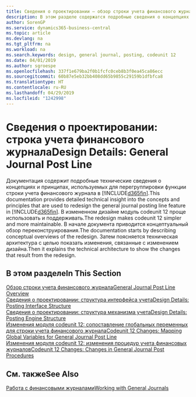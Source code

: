 ```yaml
---
title: Сведения о проектировании — обзор строки учета финансового журнала | Документы Майкрософт
description: В этом разделе содержатся подробные сведения о концепциях и принципах, используемых для перегруппировки функции строки учета финансового журнала в Business Central.
author: SorenGP
ms.service: dynamics365-business-central
ms.topic: article
ms.devlang: na
ms.tgt_pltfrm: na
ms.workload: na
ms.search.keywords: design, general journal, posting, codeunit 12
ms.date: 04/01/2019
ms.author: sgroespe
ms.openlocfilehash: 337f1e679ba2f0b1fcfc0ceb8b3f0ea45ca86ecc
ms.sourcegitcommit: 60b87e5eb32bb408dd65b9855c29159b1dfbfca8
ms.translationtype: HT
ms.contentlocale: ru-RU
ms.lasthandoff: 04/29/2019
ms.locfileid: "1242998"
---
```

# <a name="design-details-general-journal-post-line"></a><span data-ttu-id="1ea02-103">Сведения о проектировании: строка учета финансового журнала</span><span class="sxs-lookup"><span data-stu-id="1ea02-103">Design Details: General Journal Post Line</span></span>
<span data-ttu-id="1ea02-104">Документация содержит подробные технические сведения о концепциях и принципах, используемых для перегруппировки функции строки учета финансового журнала в [!INCLUDE[d365fin](includes/d365fin_md.md)].</span><span class="sxs-lookup"><span data-stu-id="1ea02-104">This documentation provides detailed technical insight into the concepts and principles that are used to redesign the general journal posting line feature in [!INCLUDE[d365fin](includes/d365fin_md.md)].</span></span> <span data-ttu-id="1ea02-105">В измененном дизайне модуль codeunit 12 проще использовать и поддерживать.</span><span class="sxs-lookup"><span data-stu-id="1ea02-105">The redesign makes codeunit 12 simpler and more maintainable.</span></span> <span data-ttu-id="1ea02-106">В начале документа приводится концептуальный обзор переконструирования.</span><span class="sxs-lookup"><span data-stu-id="1ea02-106">The documentation starts by describing conceptual overviews of the redesign.</span></span> <span data-ttu-id="1ea02-107">Затем поясняется техническая архитектура с целью показать изменения, связанные с изменением дизайна.</span><span class="sxs-lookup"><span data-stu-id="1ea02-107">Then it explains the technical architecture to show the changes that result from the redesign.</span></span>  

## <a name="in-this-section"></a><span data-ttu-id="1ea02-108">В этом разделе</span><span class="sxs-lookup"><span data-stu-id="1ea02-108">In This Section</span></span>  
[<span data-ttu-id="1ea02-109">Обзор строки учета финансового журнала</span><span class="sxs-lookup"><span data-stu-id="1ea02-109">General Journal Post Line Overview</span></span>](design-details-general-journal-post-line-overview.md)  
[<span data-ttu-id="1ea02-110">Сведения о проектировании: структура интерфейса учета</span><span class="sxs-lookup"><span data-stu-id="1ea02-110">Design Details: Posting Interface Structure</span></span>](design-details-posting-interface-structure.md)  
[<span data-ttu-id="1ea02-111">Сведения о проектировании: структура механизма учета</span><span class="sxs-lookup"><span data-stu-id="1ea02-111">Design Details: Posting Engine Structure</span></span>](design-details-posting-engine-structure.md)  
[<span data-ttu-id="1ea02-112">Изменения модуля codeunit 12: сопоставление глобальных переменных для строки учета финансового журнала</span><span class="sxs-lookup"><span data-stu-id="1ea02-112">Codeunit 12 Changes: Mapping Global Variables for General Journal Post Line</span></span>](design-details-codeunit-12-changes-mapping-global-variables-for-general-journal-post-line.md)  
[<span data-ttu-id="1ea02-113">Изменения модуля codeunit 12: изменения процедур учета финансовых журналов</span><span class="sxs-lookup"><span data-stu-id="1ea02-113">Codeunit 12 Changes: Changes in General Journal Post Procedures</span></span>](design-details-codeunit-12-changes-changes-in-general-journal-post-procedures.md)  

## <a name="see-also"></a><span data-ttu-id="1ea02-114">См. также</span><span class="sxs-lookup"><span data-stu-id="1ea02-114">See Also</span></span>  
[<span data-ttu-id="1ea02-115">Работа с финансовыми журналами</span><span class="sxs-lookup"><span data-stu-id="1ea02-115">Working with General Journals</span></span>](ui-work-general-journals.md)
